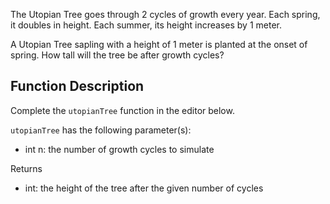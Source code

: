 The Utopian Tree goes through 2 cycles of growth every year. Each spring, it doubles in height. Each summer, its height increases by 1 meter.

A Utopian Tree sapling with a height of 1 meter is planted at the onset of spring. How tall will the tree be after  growth cycles?

## Function Description

Complete the `utopianTree` function in the editor below.

`utopianTree` has the following parameter(s):

- int n: the number of growth cycles to simulate

Returns

- int: the height of the tree after the given number of cycles